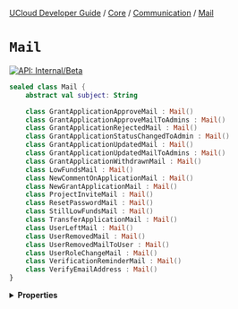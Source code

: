 [UCloud Developer Guide](/docs/developer-guide/README.md) / [Core](/docs/developer-guide/core/README.md) / [Communication](/docs/developer-guide/core/communication/README.md) / [Mail](/docs/developer-guide/core/communication/mail.md)

# `Mail`


[![API: Internal/Beta](https://img.shields.io/static/v1?label=API&message=Internal/Beta&color=red&style=flat-square)](/docs/developer-guide/core/api-conventions.md)



```kotlin
sealed class Mail {
    abstract val subject: String

    class GrantApplicationApproveMail : Mail()
    class GrantApplicationApproveMailToAdmins : Mail()
    class GrantApplicationRejectedMail : Mail()
    class GrantApplicationStatusChangedToAdmin : Mail()
    class GrantApplicationUpdatedMail : Mail()
    class GrantApplicationUpdatedMailToAdmins : Mail()
    class GrantApplicationWithdrawnMail : Mail()
    class LowFundsMail : Mail()
    class NewCommentOnApplicationMail : Mail()
    class NewGrantApplicationMail : Mail()
    class ProjectInviteMail : Mail()
    class ResetPasswordMail : Mail()
    class StillLowFundsMail : Mail()
    class TransferApplicationMail : Mail()
    class UserLeftMail : Mail()
    class UserRemovedMail : Mail()
    class UserRemovedMailToUser : Mail()
    class UserRoleChangeMail : Mail()
    class VerificationReminderMail : Mail()
    class VerifyEmailAddress : Mail()
}
```

<details>
<summary>
<b>Properties</b>
</summary>

<details>
<summary>
<code>subject</code>: <code><code><a href='https://kotlinlang.org/api/latest/jvm/stdlib/kotlin/-string/'>String</a></code></code>
</summary>





</details>



</details>


